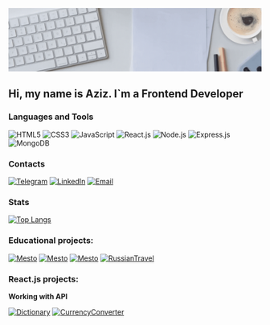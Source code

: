 [![Header](https://github.com/AzizJP/AzizJP/blob/main/assets/Front-End-banner%20%D1%81%20%D0%B0%D0%BD%D0%B8%D0%BC%D0%B0%D1%86%D0%B8%D0%B5%D0%B9.gif)](https://t.me/aziz_jp)

## Hi, my name is Aziz. I`m a Frontend Developer

### Languages and Tools
![HTML5](https://img.shields.io/badge/-HTML5-4A4A4A?style=for-the-badge&logo=HTML5&logoColor=FF7600)
![CSS3](https://img.shields.io/badge/-CSS3-4A4A4A?style=for-the-badge&logo=CSS3&logoColor=5871CD)
![JavaScript](https://img.shields.io/badge/-JavaScript-4A4A4A?style=for-the-badge&logo=JavaScript&logoColor=FFE300)
![React.js](https://img.shields.io/badge/-React.js-4A4A4A?style=for-the-badge&logo=React&logoColor=73C6E5)
![Node.js](https://img.shields.io/badge/-Node.js-4A4A4A?style=for-the-badge&logo=Node.js&logoColor=2D8822)
![Express.js](https://img.shields.io/badge/-Express.js-4A4A4A?style=for-the-badge&logo=Express&logoColor=F7FF7A)
![MongoDB](https://img.shields.io/badge/-MongoDB-4A4A4A?style=for-the-badge&logo=MongoDB&logoColor=2ED919)

### Contacts
[![Telegram](https://img.shields.io/badge/-Telegram-4A4A4A?style=for-the-badge&logo=Telegram)](https://t.me/aziz_jp)
[![LinkedIn](https://img.shields.io/badge/-LinkedIn-4A4A4A?style=for-the-badge&logo=LinkedIn&logoColor=196CD9)](https://www.linkedin.com/in/aziz-jp/)
[![Email](https://img.shields.io/badge/-email-4A4A4A?style=for-the-badge&logo=gmail&logoColor=196CD9)](mailto:t1-zer@yandex.ru)

### Stats
[![Top Langs](https://github-readme-stats.vercel.app/api/top-langs/?username=AzizJP&layout=compact&bg_color=4A4A4A&text_color=FFFFFF&border_color=4A4A4A&title_color=FFFFFF&border_radius=0)](https://github.com/anuraghazra/github-readme-stats)

### Educational projects:
[![Mesto](https://img.shields.io/badge/-Mesto&nbsp;with&nbsp;auth-4A4A4A?style=for-the-badge&logo=React&logoColor=73C6E5)](https://github.com/AzizJP/react-mesto-auth)
[![Mesto](https://img.shields.io/badge/-Mesto&nbsp;on&nbsp;Javascript-4A4A4A?style=for-the-badge&logo=JavaScript&logoColor=FFE300)](https://github.com/AzizJP/mesto)
[![Mesto](https://img.shields.io/badge/-Mesto&nbsp;backend-4A4A4A?style=for-the-badge&logo=Express&logoColor=F7FF7A)](https://github.com/AzizJP/express-mesto-gha)
[![RussianTravel](https://img.shields.io/badge/-Russian&nbsp;Travel-4A4A4A?style=for-the-badge&logo=HTML5&logoColor=FF7600)](https://github.com/AzizJP/russian-travel)

### React.js projects:

**Working with API**

[![Dictionary](https://img.shields.io/badge/-dictionary-4A4A4A?style=for-the-badge&logo=React&logoColor=73C6E5)](https://github.com/AzizJP/dictionary)
[![CurrencyConverter](https://img.shields.io/badge/-Currency&nbsp;Converter-4A4A4A?style=for-the-badge&logo=React&logoColor=73C6E5)](https://github.com/AzizJP/currency-converter)